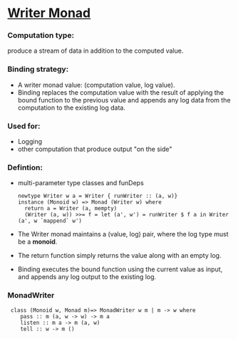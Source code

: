 # [Writer Monad](https://www.haskell.org/haskellwiki/All_About_Monads#The_Reader_monad)

### Computation type:
produce a stream of data in addition to the computed value.

### Binding strategy:
* A writer monad value: (computation value, log value).
* Binding replaces the computation value with the result of applying the bound function to the previous value and appends any log data from the computation to the existing log data.

### Used for:
* Logging
* other computation that produce output "on the side"

### Defintion:
* multi-parameter type classes and funDeps

      newtype Writer w a = Writer { runWriter :: (a, w)}
      instance (Monoid w) => Monad (Writer w) where
        return a = Writer (a, mempty)
        (Writer (a, w)) >>= f = let (a', w') = runWriter $ f a in Writer (a', w `mappend` w')

* The Writer monad maintains a (value, log) pair, where
the log type must be a **monoid**.
* The return function simply returns the value along
with an empty log.
* Binding executes the bound function using the current
value as input, and appends any log output to the
existing log.


### MonadWriter

     class (Monoid w, Monad m)=> MonadWriter w m | m -> w where
        pass :: m (a, w -> w) -> m a
        listen :: m a -> m (a, w)
        tell :: w -> m ()
